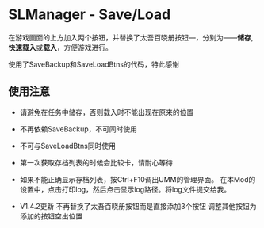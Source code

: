 # SLManager - Save/Load

在游戏画面的上方加入两个按钮，并替换了太吾百晓册按钮—，分别为——**储存**,**快速载入**或**载入**，方便游戏进行。

使用了SaveBackup和SaveLoadBtns的代码，特此感谢

## 使用注意
* 请避免在任务中储存，否则载入时不能出现在原来的位置

* 不再依赖SaveBackup，不可同时使用
* 不可与SaveLoadBtns同时使用

* 第一次获取存档列表的时候会比较卡，请耐心等待

* 如果不能正确显示存档列表，按Ctrl+F10调出UMM的管理界面。
    在本Mod的设置中，点击打印log，然后点击显示log路径。将log文件提交给我。

* V1.4.2更新
不再替换了太吾百晓册按钮而是直接添加3个按钮 调整其他按钮为添加的按钮空出位置
